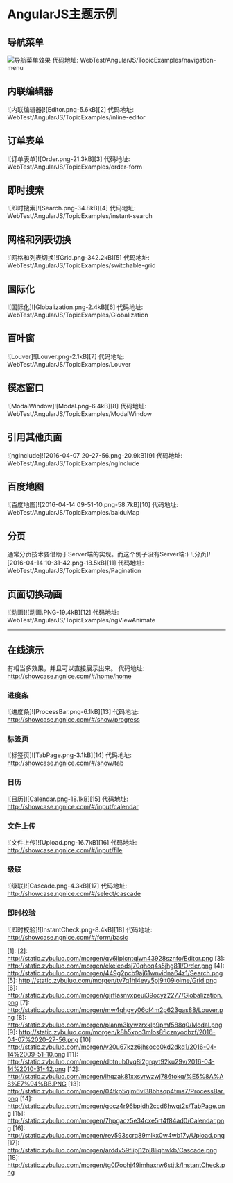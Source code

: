 # AngularJS主题示例

## 导航菜单
![导航菜单效果](http://static.zybuluo.com/morgen/oxc9is5g9mi6p84bhg6ajk36/Navigation.png)
代码地址: WebTest/AngularJS/TopicExamples/navigation-menu

## 内联编辑器
![内联编辑器]![Editor.png-5.6kB][2]
代码地址: WebTest/AngularJS/TopicExamples/inline-editor

## 订单表单
![订单表单]![Order.png-21.3kB][3]
代码地址: WebTest/AngularJS/TopicExamples/order-form

## 即时搜索
![即时搜索]![Search.png-34.8kB][4]
代码地址: WebTest/AngularJS/TopicExamples/instant-search

## 网格和列表切换
![网格和列表切换]![Grid.png-342.2kB][5]
代码地址: WebTest/AngularJS/TopicExamples/switchable-grid

## 国际化
![国际化]![Globalization.png-2.4kB][6]
代码地址: WebTest/AngularJS/TopicExamples/Globalization

## 百叶窗
![Louver]![Louver.png-2.1kB][7]
代码地址: WebTest/AngularJS/TopicExamples/Louver

## 模态窗口
![ModalWindow]![Modal.png-6.4kB][8]
代码地址: WebTest/AngularJS/TopicExamples/ModalWindow

## 引用其他页面
![ngInclude]![2016-04-07 20-27-56.png-20.9kB][9]
代码地址: WebTest/AngularJS/TopicExamples/ngInclude

## 百度地图
![百度地图]![2016-04-14 09-51-10.png-58.7kB][10]
代码地址: WebTest/AngularJS/TopicExamples/baiduMap

## 分页
通常分页技术要借助于Server端的实现。而这个例子没有Server端:)
![分页]![2016-04-14 10-31-42.png-18.5kB][11]
代码地址: WebTest/AngularJS/TopicExamples/Pagination

## 页面切换动画
![动画]![动画.PNG-19.4kB][12]
代码地址: WebTest/AngularJS/TopicExamples/ngViewAnimate

---

## 在线演示
有相当多效果，并且可以直接展示出来。
代码地址: http://showcase.ngnice.com/#/home/home

### 进度条
![进度条]![ProcessBar.png-6.1kB][13]
代码地址: http://showcase.ngnice.com/#/show/progress

### 标签页
![标签页]![TabPage.png-3.1kB][14]
代码地址: http://showcase.ngnice.com/#/show/tab

### 日历
![日历]![Calendar.png-18.1kB][15]
代码地址: http://showcase.ngnice.com/#/input/calendar

### 文件上传
![文件上传]![Upload.png-16.7kB][16]
代码地址: http://showcase.ngnice.com/#/input/file

### 级联
![级联]![Cascade.png-4.3kB][17]
代码地址: http://showcase.ngnice.com/#/select/cascade

### 即时校验
![即时校验]![InstantCheck.png-8.4kB][18]
代码地址: http://showcase.ngnice.com/#/form/basic


  [1]: 
  [2]: http://static.zybuluo.com/morgen/qv6ilplcntqiwn43928sznfo/Editor.png
  [3]: http://static.zybuluo.com/morgen/ekeieodsj70qhcq4s5jhg81l/Order.png
  [4]: http://static.zybuluo.com/morgen/449g2pcb9aj61wnvidna64z1/Search.png
  [5]: http://static.zybuluo.com/morgen/tv7q1hl4eyy5pj9it09ioime/Grid.png
  [6]: http://static.zybuluo.com/morgen/gjrflasnvxpeui39ocyz2277/Globalization.png
  [7]: http://static.zybuluo.com/morgen/mw4qhgvy06cf4m2p623gas88/Louver.png
  [8]: http://static.zybuluo.com/morgen/planm3kywzrxklp9pmf588q0/Modal.png
  [9]: http://static.zybuluo.com/morgen/k8h5xpo3mlos8flcznyodbzf/2016-04-07%2020-27-56.png
  [10]: http://static.zybuluo.com/morgen/v20u67kzz6jhsoco0kd2dkq1/2016-04-14%2009-51-10.png
  [11]: http://static.zybuluo.com/morgen/dbtnub0vq8i2grqvt92ku29v/2016-04-14%2010-31-42.png
  [12]: http://static.zybuluo.com/morgen/lhqzak81xxsvrwzwj786tokq/%E5%8A%A8%E7%94%BB.PNG
  [13]: http://static.zybuluo.com/morgen/04tkp5gjm6vl38bhsqp4tms7/ProcessBar.png
  [14]: http://static.zybuluo.com/morgen/gocz4r96bpjdh2ccd6hwqt2s/TabPage.png
  [15]: http://static.zybuluo.com/morgen/7hpgacz5e34cxe5rt4f84ad0/Calendar.png
  [16]: http://static.zybuluo.com/morgen/rev593scrq89mlkx0w4wb17y/Upload.png
  [17]: http://static.zybuluo.com/morgen/arddv59fiipj12pl8liqhwkb/Cascade.png
  [18]: http://static.zybuluo.com/morgen/tg0l7oohj49imhaxrw6stjtk/InstantCheck.png
